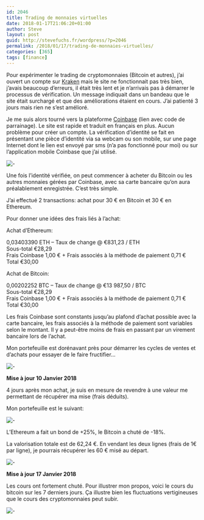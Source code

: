 ```yaml
---
id: 2046
title: Trading de monnaies virtuelles
date: 2018-01-17T21:06:20+01:00
author: Steve
layout: post
guid: http://stevefuchs.fr/wordpress/?p=2046
permalink: /2018/01/17/trading-de-monnaies-virtuelles/
categories: [365]
tags: [finance]
---
```

Pour expérimenter le trading de cryptomonnaies (Bitcoin et autres), j&rsquo;ai ouvert un compte sur [Kraken](https://www.kraken.com/) mais le site ne fonctionnait pas très bien, j&rsquo;avais beaucoup d&rsquo;erreurs, il était très lent et je n&rsquo;arrivais pas à démarrer le processus de vérification. Un message indiquait dans un bandeau que le site était surchargé et que des améliorations étaient en cours. J&rsquo;ai patienté 3 jours mais rien ne s&rsquo;est amélioré.

Je me suis alors tourné vers la plateforme [Coinbase](https://www.coinbase.com/join/5a4e8f80d920eb0524bceec2) (lien avec code de parrainage). Le site est rapide et traduit en français en plus. Aucun problème pour créer un compte. La vérification d&rsquo;identité se fait en présentant une pièce d&rsquo;identité via sa webcam ou son mobile, sur une page Internet dont le lien est envoyé par sms (n&rsquo;a pas fonctionné pour moi) ou sur l&rsquo;application mobile Coinbase que j&rsquo;ai utilisé.

![-]({{site.baseurl}}/wp-content/uploads/2018/01/2018-01-05_235032.png)

Une fois l&rsquo;identité vérifiée, on peut commencer à acheter du Bitcoin ou les autres monnaies gérées par Coinbase, avec sa carte bancaire qu&rsquo;on aura préalablement enregistrée. C&rsquo;est très simple.

J&rsquo;ai effectué 2 transactions: achat pour 30 € en Bitcoin et 30 € en Ethereum.

Pour donner une idées des frais liés à l&rsquo;achat:

Achat d&rsquo;Ethereum:

0,03403390 ETH &#8211; Taux de change @ €831,23 / ETH  
Sous-total €28,29  
Frais Coinbase 1,00 € + Frais associés à la méthode de paiement 0,71 €  
Total €30,00

Achat de Bitcoin:

0,00202252 BTC &#8211; Taux de change @ €13 987,50 / BTC  
Sous-total €28,29  
Frais Coinbase 1,00 € + Frais associés à la méthode de paiement 0,71 €  
Total €30,00

Les frais Coinbase sont constants jusqu&rsquo;au plafond d&rsquo;achat possible avec la carte bancaire, les frais associés à la méthode de paiement sont variables selon le montant. Il y a peut-être moins de frais en passant par un virement bancaire lors de l&rsquo;achat.

Mon portefeuille est dorénavant près pour démarrer les cycles de ventes et d&rsquo;achats pour essayer de le faire fructifier&#8230;

![-]({{site.baseurl}}/wp-content/uploads/2018/01/2018-01-06_000608.png)

**Mise à jour 10 Janvier 2018**

4 jours après mon achat, je suis en mesure de revendre à une valeur me permettant de récupérer ma mise (frais déduits).

Mon portefeuille est le suivant:

![-]({{site.baseurl}}/wp-content/uploads/2018/01/2018-01-10_181739.png)

L&rsquo;Ethereum a fait un bond de +25%, le Bitcoin a chuté de -18%.

La valorisation totale est de 62,24 €. En vendant les deux lignes (frais de 1€ par ligne), je pourrais récupérer les 60 € misé au départ.

![-]({{site.baseurl}}/wp-content/uploads/2018/01/2018-01-10_205707.png)

**Mise à jour 17 Janvier 2018**

Les cours ont fortement chuté. Pour illustrer mon propos, voici le cours du bitcoin sur les 7 derniers jours. Ça illustre bien les fluctuations vertigineuses que le cours des cryptomonnaies peut subir.

![-]({{site.baseurl}}/wp-content/uploads/2018/01/2018-01-17_210454.png)